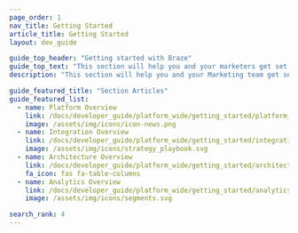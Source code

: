 ```yaml
---
page_order: 1
nav_title: Getting Started
article_title: Getting Started
layout: dev_guide

guide_top_header: "Getting started with Braze"
guide_top_text: "This section will help you and your marketers get set up and ready to use Braze to create strong, lasting bonds between you and your customers. By now, you should have had some sort of kick-off communication with teams at Braze. <br> <br> This guide can both supplement fully-guided onboarding and advise on onboarding actions you can take on your own."
description: "This section will help you and your Marketing team get set up and ready to use Braze to create strong, lasting bonds between you and your customers! This guide is tailored to both supplement fully-guided onboarding and advise on onboarding actions you can take on your own."

guide_featured_title: "Section Articles"
guide_featured_list:
  - name: Platform Overview
    link: /docs/developer_guide/platform_wide/getting_started/platform_overview/
    image: /assets/img/icons/icon-news.png
  - name: Integration Overview
    link: /docs/developer_guide/platform_wide/getting_started/integration_overview/
    image: /assets/img/icons/strategy_playbook.svg
  - name: Architecture Overview
    link: /docs/developer_guide/platform_wide/getting_started/architecture_overview/
    fa_icon: fas fa-table-columns
  - name: Analytics Overview
    link: /docs/developer_guide/platform_wide/getting_started/analytics_overview/
    image: /assets/img/icons/segments.svg

search_rank: 4
---
```


<br><br>
